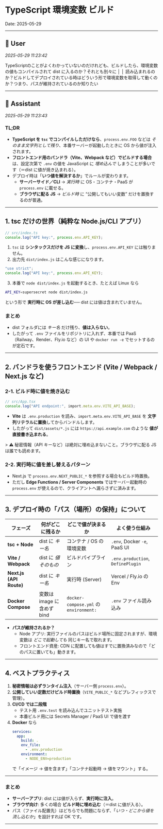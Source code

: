 # TypeScript 環境変数 ビルド

Date: 2025-05-29

---

## 👤 User
*2025-05-29 11:23:42*

TypeScriptのことがよくわかっていないのだけれども、ビルドしたら、環境変数の値もコンパイルされて dist に入るのか？それとも別々に  │
│   読み込まれるのか？ビルドしてデプロイされている時はどういう形で環境変数を取得して動くのか？つまり、パスが維持されているのか知りたい

---

## 🤖 Assistant
*2025-05-29 11:23:43*

### TL;DR  
- **TypeScript を `tsc` でコンパイルしただけなら**、`process.env.FOO` などは *そのまま文字列として残り*、本番サーバーが起動したときに OS から値が注入されます。  
- **フロントエンド用のバンドラ（Vite、Webpack など）でビルドする場合**は、設定次第で `.env` の値を JavaScript に *埋め込んで* しまうことが多いです（＝dist に値が焼き込まれる）。  
- デプロイ時は「**いつ値を解決するか**」でルールが変わります。  
  - **サーバーサイド／CLI** → *実行時* に OS・コンテナ・PaaS が `process.env` に載せる。  
  - **ブラウザに配る JS** → *ビルド時* に “公開してもいい変数” だけを置換するのが普通。  

---

## 1. tsc だけの世界（純粋な Node.js/CLI アプリ）

```ts
// src/index.ts
console.log("API key:", process.env.API_KEY);
```

1. `tsc` は **シンタックスだけを JS に変換**し、`process.env.API_KEY` には触りません。  
2. 出力先 `dist/index.js` はこんな感じになります。

```js
"use strict";
console.log("API key:", process.env.API_KEY);
```

3. 本番で `node dist/index.js` を起動するとき、たとえば Linux なら  

```bash
API_KEY=supersecret node dist/index.js
```  

   という形で **実行時に OS が差し込む**── dist には値は含まれていません。

### まとめ  
- dist フォルダには *キー名* だけ残り、**値は入らない**。  
- したがって `.env` ファイルをリポジトリに入れず、本番では PaaS（Railway、Render、Fly.io など）の UI や `docker run -e` でセットするのが定石です。

---

## 2. バンドラを使うフロントエンド (Vite / Webpack / Next.js など)

### 2-1. ビルド時に値を焼き込む

```ts
// src/App.tsx
console.log("API endpoint:", import.meta.env.VITE_API_BASE);
```

- **Vite** は `.env.production` を読み、`import.meta.env.VITE_API_BASE` を **文字列リテラルに置換**してからバンドルします。  
- したがって `dist/assets/*.js` には `https://api.example.com` のような **値が直接書き込まれる**。

&gt; ⚠️ 秘密情報（API キーなど）は絶対に埋め込まないこと。ブラウザに配る JS は誰でも読めます。

### 2-2. 実行時に値を差し替えるパターン

- Next.js で `process.env.NEXT_PUBLIC_*` を参照する場合もビルド時置換。  
- ただし **Edge Functions / Server Components** ではサーバー起動時の `process.env` が使えるので、クライアントへ漏らさずに済みます。

---

## 3. デプロイ時の「パス（場所）の保持」について

| フェーズ          | 何がどこに残るか | どこで値が決まるか | よく使う仕組み |
|------------------|-----------------|--------------------|----------------|
| **tsc + Node**   | dist に *キー名* | コンテナ / OS の環境変数 | `.env`, Docker `-e`, PaaS UI |
| **Vite / Webpack** | dist に *値そのもの* | ビルドパイプライン          | `.env.production`, `DefinePlugin` |
| **Next.js (API Route)** | dist に *キー名* | 実行時 (Server)     | Vercel / Fly.io の Env |
| **Docker Compose** | 変数は image に含めず bind | `docker-compose.yml` の `environment:` | `.env` ファイル読み込み |

- **パスが維持されるか？**  
  - Node アプリ: 実行ファイルのパスはビルド場所に固定されますが、環境変数は *どこで起動しても* 同じキー名で取れます。  
  - フロントエンド資産: CDN に配置しても値はすでに置換済みなので「どのパスに置いても」動きます。

---

## 4. ベストプラクティス

1. **秘密情報は必ずランタイム注入**（サーバー側 `process.env`）。  
2. **公開していい定数だけビルド時置換**（`VITE_PUBLIC_*` などプレフィックスで管理）。  
3. **CI/CD では二段階**  
   - テスト用 `.env.test` を読み込んでユニットテスト実施  
   - 本番ビルド用には Secrets Manager / PaaS UI で値を渡す  
4. **Docker** なら  
   ```yaml
   services:
     app:
       build: .
       env_file:
         - .env.production
       environment:
         - NODE_ENV=production
   ```  
   で「イメージ → 値を含まず」「コンテナ起動時 → 値をマウント」する。

---

### まとめ

- **サーバーアプリ**: dist には値が入らず、**実行時に注入**。  
- **ブラウザ向け**: 多くの場合 **ビルド時に埋め込む**（＝dist に値が入る）。  
- パス（ファイル配置先）はどちらでも問題にならず、「*いつ・どこから値を流し込むか*」を設計すれば OK です。

---
